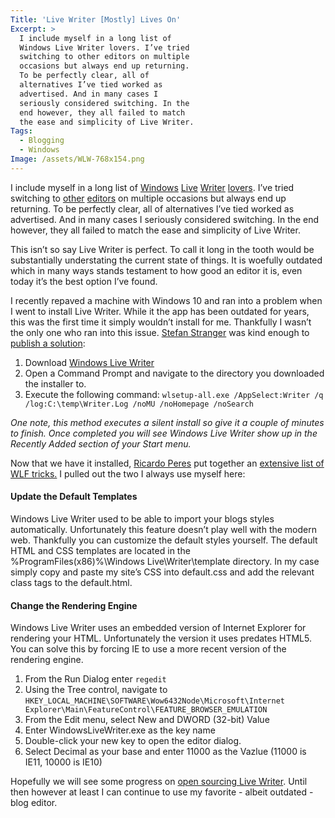 ```yaml
---
Title: 'Live Writer [Mostly] Lives On'
Excerpt: >
  I include myself in a long list of
  Windows Live Writer lovers. I’ve tried
  switching to other editors on multiple
  occasions but always end up returning.
  To be perfectly clear, all of
  alternatives I’ve tied worked as
  advertised. And in many cases I
  seriously considered switching. In the
  end however, they all failed to match
  the ease and simplicity of Live Writer.
Tags:
  - Blogging
  - Windows
Image: /assets/WLW-768x154.png
---
```

I include myself in a long list of [Windows](http://blogs.technet.com/b/stefan_stranger) [Live](http://weblogs.asp.net/ricardoperes) [Writer](http://www.hanselman.com/) [lovers](http://panicdatabase.blogspot.com/2015/05/using-windows-live-writer-for-blogger.html). I’ve tried switching to [other](/hello-world-its-onenote/) [editors](/word-as-blog-editor/) on multiple occasions but always end up returning. To be perfectly clear, all of alternatives I’ve tied worked as advertised. And in many cases I seriously considered switching. In the end however, they all failed to match the ease and simplicity of Live Writer.

This isn’t so say Live Writer is perfect. To call it long in the tooth would be substantially understating the current state of things. It is woefully outdated which in many ways stands testament to how good an editor it is, even today it’s the best option I’ve found.

I recently repaved a machine with Windows 10 and ran into a problem when I went to install Live Writer. While it the app has been outdated for years, this was the first time it simply wouldn’t install for me. Thankfully I wasn’t the only one who ran into this issue. [Stefan Stranger](http://blogs.technet.com/b/stefan_stranger/) was kind enough to [publish a solution](http://blogs.technet.com/b/stefan_stranger/archive/2015/07/24/installing-windows-live-writer-on-windows-10.aspx):

 1. Download [Windows Live Writer](http://wl.dlservice.microsoft.com/download/C/1/B/C1BA42D6-6A50-4A4A-90E5-FA9347E9360C/en/wlsetup-all.exe)
 2. Open a Command Prompt and navigate to the directory you downloaded the installer to.
 3. Execute the following command: `wlsetup-all.exe /AppSelect:Writer /q /log:C:\temp\Writer.Log /noMU /noHomepage /noSearch`

_One note, this method executes a silent install so give it a couple of minutes to finish. Once completed you will see Windows Live Writer show up in the Recently Added section of your Start menu._

Now that we have it installed, [Ricardo Peres](http://weblogs.asp.net/ricardoperes/) put together an [extensive list of WLF tricks.](http://weblogs.asp.net/ricardoperes/windows-live-writer-tricks) I pulled out the two I always use myself here:

#### Update the Default Templates
Windows Live Writer used to be able to import your blogs styles automatically. Unfortunately this feature doesn’t play well with the modern web. Thankfully you can customize the default styles yourself. The default HTML and CSS templates are located in the %ProgramFiles(x86)%\Windows Live\Writer\template directory. In my case simply copy and paste my site’s CSS into default.css and add the relevant class tags to the default.html.

#### Change the Rendering Engine
Windows Live Writer uses an embedded version of Internet Explorer for rendering your HTML. Unfortunately the version it uses predates HTML5. You can solve this by forcing IE to use a more recent version of the rendering engine.

1. From the Run Dialog enter `regedit`
2. Using the Tree control, navigate to `HKEY_LOCAL_MACHINE\SOFTWARE\Wow6432Node\Microsoft\Internet Explorer\Main\FeatureControl\FEATURE_BROWSER_EMULATION`
3. From the Edit menu, select New and DWORD (32-bit) Value
4. Enter WindowsLiveWriter.exe as the key name
5. Double-click your new key to open the editor dialog.
6. Select Decimal as your base and enter 11000 as the Vazlue (11000 is IE11, 10000 is IE10) 

Hopefully we will see some progress on <a href="http://www.winbeta.org/news/open-source-windows-live-writer-coming-soon">open sourcing Live Writer</a>. Until then however at least I can continue to use my favorite - albeit outdated - blog editor.